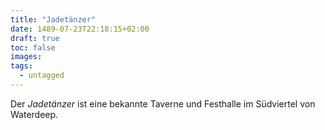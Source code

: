 ```yaml
---
title: "Jadetänzer"
date: 1489-07-23T22:18:15+02:00
draft: true
toc: false
images:
tags: 
  - untagged
---
```


Der _Jadetänzer_ ist eine bekannte Taverne und Festhalle im Südviertel von Waterdeep.